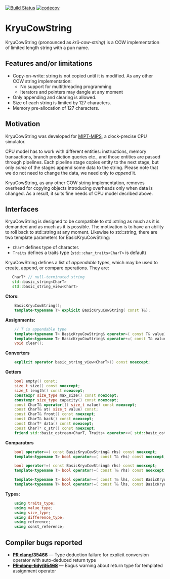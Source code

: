 [![Build Status](https://travis-ci.com/pavelkryukov/KryuCowString.svg?branch=master)](https://travis-ci.com/pavelkryukov/KryuCowString)
[![codecov](https://codecov.io/gh/pavelkryukov/KryuCowString/branch/master/graph/badge.svg)](https://codecov.io/gh/pavelkryukov/KryuCowString)

# KryuCowString
KryuCowString (pronounced as _krü-cow-string_) is a COW implementation of limited length string with a pun name.

## Features and/or limitations

 * Copy-on-write: string is not copied until it is modified. As any other COW string implementation:
   * No support for multithreading programming
   * Iterators and pointers may dangle at any moment
 * Only appending and clearing is allowed.
 * Size of each string is limited by 127 characters.
 * Memory pre-allocation of 127 characters.

## Motivation

KryuCowString was developed for [MIPT-MIPS](https://mipt-ilab.github.io/mipt-mips/), a clock-precise CPU simulator.

CPU model has to work with different entities: instructions, memory transactions, branch prediction queries etc., and those entities are passed through pipelines. Each pipeline stage copies entity to the next stage, but only _some_ of the stages append some data to the string. Please note that we do not need to change the data, we need only to _append_ it.

KryuCowString, as any other COW string implementation, removes overhead for copying objects introducing overheads only when data is changed. As a result, it suits fine needs of CPU model decribed above.


## Interfaces

KryuCowString is designed to be compatible to std::string as much as it is demanded and as much as it is possible. The motivation is to have an ability to roll back to std::string at any moment. Likewise to std::string, there are two template parameters for BasicKryuCowString:
* `CharT` defines type of character.
* `Traits` defines a traits type (`std::char_traits<CharT>` is default)

KryuCowString defines a list of _appendable_ types, which may be used to create, append, or compare operations.
They are:
```c++
   CharT* // null-terminated string
   std::basic_string<CharT>
   std::basic_string_view<CharT>
```

**Ctors:**
```c++
    BasicKryuCowString();
    template<typename T> explicit BasicKryuCowString( const T&);
```

**Assignments:**
```c++
    // T is appendable type
    template<typename T> BasicKryuCowString& operator=( const T& value);
    template<typename T> BasicKryuCowString& operator+=( const T& value);
    void clear();
```

**Converters**
```c++
    explicit operator basic_string_view<CharT>() const noexcept;
```

**Getters**
```c++
    bool empty() const;
    size_t size() const noexcept;
    size_t length() const noexcept;
    constexpr size_type max_size() const noexcept;
    constexpr size_type capacity() const noexcept;
    const CharT& operator[]( size_t value) const noexcept;
    const CharT& at( size_t value) const;
    const CharT& front() const noexcept;
    const CharT& back() const noexcept;
    const CharT* data() const noexcept;
    const CharT* c_str() const noexcept;
    friend std::basic_ostream<CharT, Traits> operator<<( std::basic_ostream<CharT, Traits>& out, const BasicKryuCowString& value);
```

**Comparators**
```c++
    bool operator==( const BasicKryuCowString& rhs) const noexcept;
    template<typename T> bool operator==( const T& rhs) const noexcept; // T is appendable

    bool operator!=( const BasicKryuCowString& rhs) const noexcept;
    template<typename T> bool operator!=( const T& rhs) const noexcept; // T is appendable

    template<typename T> bool operator==( const T& lhs, const BasicKryuCowString& rhs); // T is appendable and not a BasicKryuCowString
    template<typename T> bool operator!=( const T& lhs, const BasicKryuCowString& rhs); // T is appendable and not a BasicKryuCowString
```

**Types:**
```c++
    using traits_type;
    using value_type;
    using size_type;
    using difference_type;
    using reference;
    using const_reference;
```

## Compiler bugs reported
* ~~**[PR clang/35466](https://bugs.llvm.org/show_bug.cgi?id=35466)**~~ — Type deduction failure for explicit conversion operator with auto-deduced return type
* ~~**[PR clang-tidy/35468](https://bugs.llvm.org/show_bug.cgi?id=35468)**~~ — Bogus warning about return type for templated assignment operator
